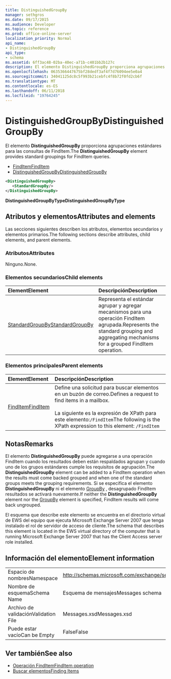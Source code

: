 ```yaml
---
title: DistinguishedGroupBy
manager: sethgros
ms.date: 09/17/2015
ms.audience: Developer
ms.topic: reference
ms.prod: office-online-server
localization_priority: Normal
api_name:
- DistinguishedGroupBy
api_type:
- schema
ms.assetid: 6ff3ac48-02ba-40ec-a71b-c401bb2b127c
description: El elemento DistinguishedGroupBy proporciona agrupaciones estándares para las consultas de FindItem.
ms.openlocfilehash: 0635366447675bf28dedf3af4f7d76094ee5e0a4
ms.sourcegitcommit: 34041125dc8c5f993b21cebfc4f8b72f0fd2cb6f
ms.translationtype: MT
ms.contentlocale: es-ES
ms.lasthandoff: 06/11/2018
ms.locfileid: "19764245"
---
```

# <a name="distinguishedgroupby"></a><span data-ttu-id="dfdbc-103">DistinguishedGroupBy</span><span class="sxs-lookup"><span data-stu-id="dfdbc-103">DistinguishedGroupBy</span></span>

<span data-ttu-id="dfdbc-104">El elemento **DistinguishedGroupBy** proporciona agrupaciones estándares para las consultas de FindItem.</span><span class="sxs-lookup"><span data-stu-id="dfdbc-104">The **DistinguishedGroupBy** element provides standard groupings for FindItem queries.</span></span> 
  
- [<span data-ttu-id="dfdbc-105">FindItem</span><span class="sxs-lookup"><span data-stu-id="dfdbc-105">FindItem</span></span>](finditem.md) 
- [<span data-ttu-id="dfdbc-106">DistinguishedGroupBy</span><span class="sxs-lookup"><span data-stu-id="dfdbc-106">DistinguishedGroupBy</span></span>](distinguishedgroupby.md)
  
```xml
<DistinguishedGroupBy>
   <StandardGroupBy/>
</DistinguishedGroupBy>
```

 <span data-ttu-id="dfdbc-107">**DistinguishedGroupByType**</span><span class="sxs-lookup"><span data-stu-id="dfdbc-107">**DistinguishedGroupByType**</span></span>
## <a name="attributes-and-elements"></a><span data-ttu-id="dfdbc-108">Atributos y elementos</span><span class="sxs-lookup"><span data-stu-id="dfdbc-108">Attributes and elements</span></span>

<span data-ttu-id="dfdbc-109">Las secciones siguientes describen los atributos, elementos secundarios y elementos primarios.</span><span class="sxs-lookup"><span data-stu-id="dfdbc-109">The following sections describe attributes, child elements, and parent elements.</span></span>
  
### <a name="attributes"></a><span data-ttu-id="dfdbc-110">Atributos</span><span class="sxs-lookup"><span data-stu-id="dfdbc-110">Attributes</span></span>

<span data-ttu-id="dfdbc-111">Ninguno.</span><span class="sxs-lookup"><span data-stu-id="dfdbc-111">None.</span></span>
  
### <a name="child-elements"></a><span data-ttu-id="dfdbc-112">Elementos secundarios</span><span class="sxs-lookup"><span data-stu-id="dfdbc-112">Child elements</span></span>

|<span data-ttu-id="dfdbc-113">**Element**</span><span class="sxs-lookup"><span data-stu-id="dfdbc-113">**Element**</span></span>|<span data-ttu-id="dfdbc-114">**Descripción**</span><span class="sxs-lookup"><span data-stu-id="dfdbc-114">**Description**</span></span>|
|:-----|:-----|
|[<span data-ttu-id="dfdbc-115">StandardGroupBy</span><span class="sxs-lookup"><span data-stu-id="dfdbc-115">StandardGroupBy</span></span>](standardgroupby.md) <br/> |<span data-ttu-id="dfdbc-116">Representa el estándar agrupar y agregar mecanismos para una operación FindItem agrupada.</span><span class="sxs-lookup"><span data-stu-id="dfdbc-116">Represents the standard grouping and aggregating mechanisms for a grouped FindItem operation.</span></span>  <br/> |
   
### <a name="parent-elements"></a><span data-ttu-id="dfdbc-117">Elementos principales</span><span class="sxs-lookup"><span data-stu-id="dfdbc-117">Parent elements</span></span>

|<span data-ttu-id="dfdbc-118">**Element**</span><span class="sxs-lookup"><span data-stu-id="dfdbc-118">**Element**</span></span>|<span data-ttu-id="dfdbc-119">**Descripción**</span><span class="sxs-lookup"><span data-stu-id="dfdbc-119">**Description**</span></span>|
|:-----|:-----|
|[<span data-ttu-id="dfdbc-120">FindItem</span><span class="sxs-lookup"><span data-stu-id="dfdbc-120">FindItem</span></span>](finditem.md) <br/> |<span data-ttu-id="dfdbc-121">Define una solicitud para buscar elementos en un buzón de correo.</span><span class="sxs-lookup"><span data-stu-id="dfdbc-121">Defines a request to find items in a mailbox.</span></span><br/><br/><span data-ttu-id="dfdbc-122">La siguiente es la expresión de XPath para este elemento:`/FindItem`</span><span class="sxs-lookup"><span data-stu-id="dfdbc-122">The following is the XPath expression to this element:  `/FindItem`</span></span> <br/> |
   
## <a name="remarks"></a><span data-ttu-id="dfdbc-123">Notas</span><span class="sxs-lookup"><span data-stu-id="dfdbc-123">Remarks</span></span>

<span data-ttu-id="dfdbc-124">El elemento **DistinguishedGroupBy** puede agregarse a una operación FindItem cuando los resultados deben están respaldados agrupan y cuando uno de los grupos estándares cumple los requisitos de agrupación.</span><span class="sxs-lookup"><span data-stu-id="dfdbc-124">The **DistinguishedGroupBy** element can be added to a FindItem operation when the results must come backed grouped and when one of the standard groups meets the grouping requirements.</span></span> <span data-ttu-id="dfdbc-125">Si se especifica el elemento **DistinguishedGroupBy** ni el elemento [GroupBy](groupby.md) , desagrupado FindItem resultados se activará nuevamente.</span><span class="sxs-lookup"><span data-stu-id="dfdbc-125">If neither the **DistinguishedGroupBy** element nor the [GroupBy](groupby.md) element is specified, FindItem results will come back ungrouped.</span></span> 
  
<span data-ttu-id="dfdbc-126">El esquema que describe este elemento se encuentra en el directorio virtual de EWS del equipo que ejecuta Microsoft Exchange Server 2007 que tenga instalado el rol de servidor de acceso de cliente.</span><span class="sxs-lookup"><span data-stu-id="dfdbc-126">The schema that describes this element is located in the EWS virtual directory of the computer that is running Microsoft Exchange Server 2007 that has the Client Access server role installed.</span></span>
  
## <a name="element-information"></a><span data-ttu-id="dfdbc-127">Información del elemento</span><span class="sxs-lookup"><span data-stu-id="dfdbc-127">Element information</span></span>

|||
|:-----|:-----|
|<span data-ttu-id="dfdbc-128">Espacio de nombres</span><span class="sxs-lookup"><span data-stu-id="dfdbc-128">Namespace</span></span>  <br/> |http://schemas.microsoft.com/exchange/services/2006/messages  <br/> |
|<span data-ttu-id="dfdbc-129">Nombre de esquema</span><span class="sxs-lookup"><span data-stu-id="dfdbc-129">Schema Name</span></span>  <br/> |<span data-ttu-id="dfdbc-130">Esquema de mensajes</span><span class="sxs-lookup"><span data-stu-id="dfdbc-130">Messages schema</span></span>  <br/> |
|<span data-ttu-id="dfdbc-131">Archivo de validación</span><span class="sxs-lookup"><span data-stu-id="dfdbc-131">Validation File</span></span>  <br/> |<span data-ttu-id="dfdbc-132">Messages.xsd</span><span class="sxs-lookup"><span data-stu-id="dfdbc-132">Messages.xsd</span></span>  <br/> |
|<span data-ttu-id="dfdbc-133">Puede estar vacío</span><span class="sxs-lookup"><span data-stu-id="dfdbc-133">Can be Empty</span></span>  <br/> |<span data-ttu-id="dfdbc-134">False</span><span class="sxs-lookup"><span data-stu-id="dfdbc-134">False</span></span>  <br/> |
   
## <a name="see-also"></a><span data-ttu-id="dfdbc-135">Ver también</span><span class="sxs-lookup"><span data-stu-id="dfdbc-135">See also</span></span>

- [<span data-ttu-id="dfdbc-136">Operación FindItem</span><span class="sxs-lookup"><span data-stu-id="dfdbc-136">FindItem operation</span></span>](finditem-operation.md)
- [<span data-ttu-id="dfdbc-137">Buscar elementos</span><span class="sxs-lookup"><span data-stu-id="dfdbc-137">Finding Items</span></span>](http://msdn.microsoft.com/library/63af1f9c-464b-4fca-9ae3-3d60f24ca93c%28Office.15%29.aspx)

